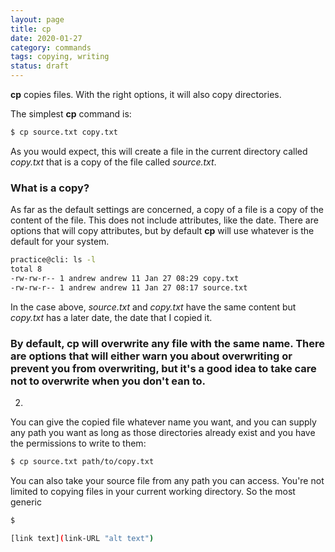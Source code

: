 ```yaml
---
layout: page
title: cp
date: 2020-01-27
category: commands
tags: copying, writing
status: draft
---
```


**cp** copies files. With the right options, it will also copy directories.

The simplest **cp** command is:

```bash
$ cp source.txt copy.txt
```

As you would expect, this will create a file in the current directory called *copy.txt* that is a copy of the file called *source.txt*. 

### What is a copy?

As far as the default settings are concerned, a copy of a file is a copy of the content of the file. This does not include attributes, like the date. There are options that will copy attributes, but by default **cp** will use whatever is the default for your system.

```bash
practice@cli: ls -l
total 8
-rw-rw-r-- 1 andrew andrew 11 Jan 27 08:29 copy.txt
-rw-rw-r-- 1 andrew andrew 11 Jan 27 08:17 source.txt
```
In the case above, *source.txt* and *copy.txt* have the same content but *copy.txt* has a later date, the date that I copied it. 

### By default, **cp** will overwrite any file with the same name. There are options that will either warn you about overwriting or prevent you from overwriting, but it's a good idea to take care not to overwrite when you don't ean to.
2. 



You can give the copied file whatever name you want, and you can supply any path you want as long as those directories already exist and you have the permissions to write to them:

```bash
$ cp source.txt path/to/copy.txt
```

You can also take your source file from any path you can access. You're not limited to copying files in your current working directory. So the most generic 

```bash
$

[link text](link-URL "alt text")